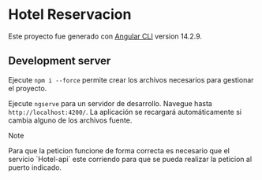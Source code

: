 # Hotel Reservacion

Este proyecto fue generado con [Angular CLI](https://github.com/angular/angular-cli) version 14.2.9.

## Development server

Ejecute `npm i --force` permite crear los archivos necesarios para gestionar el proyecto.

Ejecute `ngserve` para un servidor de desarrollo. Navegue hasta `http://localhost:4200/`. La aplicación se recargará automáticamente si cambia alguno de los archivos fuente.

> [!NOTE]
> Para que la peticion funcione de forma correcta es necesario que el servicio ´Hotel-api´ este corriendo para que se pueda realizar la peticion al puerto indicado.
